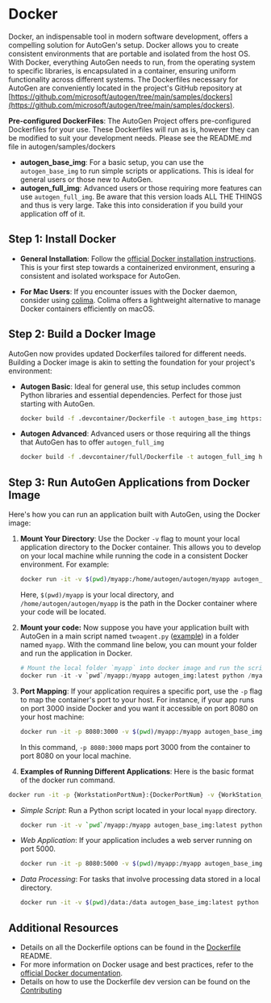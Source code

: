 # Docker

Docker, an indispensable tool in modern software development, offers a compelling solution for AutoGen's setup. Docker allows you to create consistent environments that are portable and isolated from the host OS. With Docker, everything AutoGen needs to run, from the operating system to specific libraries, is encapsulated in a container, ensuring uniform functionality across different systems. The Dockerfiles necessary for AutoGen are conveniently located in the project's GitHub repository at [https://github.com/microsoft/autogen/tree/main/samples/dockers](https://github.com/microsoft/autogen/tree/main/samples/dockers).

**Pre-configured DockerFiles**: The AutoGen Project offers pre-configured Dockerfiles for your use. These Dockerfiles will run as is, however they can be modified to suit your development needs. Please see the README.md file in autogen/samples/dockers

- **autogen_base_img**: For a basic setup, you can use the `autogen_base_img` to run simple scripts or applications. This is ideal for general users or those new to AutoGen.
- **autogen_full_img**: Advanced users or those requiring more features can use `autogen_full_img`. Be aware that this version loads ALL THE THINGS and thus is very large. Take this into consideration if you build your application off of it.

## Step 1: Install Docker

- **General Installation**: Follow the [official Docker installation instructions](https://docs.docker.com/get-docker/). This is your first step towards a containerized environment, ensuring a consistent and isolated workspace for AutoGen.

- **For Mac Users**: If you encounter issues with the Docker daemon, consider using [colima](https://smallsharpsoftwaretools.com/tutorials/use-colima-to-run-docker-containers-on-macos/). Colima offers a lightweight alternative to manage Docker containers efficiently on macOS.

## Step 2: Build a Docker Image

AutoGen now provides updated Dockerfiles tailored for different needs. Building a Docker image is akin to setting the foundation for your project's environment:

- **Autogen Basic**: Ideal for general use, this setup includes common Python libraries and essential dependencies. Perfect for those just starting with AutoGen.

  ```bash
  docker build -f .devcontainer/Dockerfile -t autogen_base_img https://github.com/microsoft/autogen.git
  ```

- **Autogen Advanced**: Advanced users or those requiring all the things that AutoGen has to offer `autogen_full_img`

  ```bash
  docker build -f .devcontainer/full/Dockerfile -t autogen_full_img https://github.com/microsoft/autogen.git
  ```

## Step 3: Run AutoGen Applications from Docker Image

Here's how you can run an application built with AutoGen, using the Docker image:

1. **Mount Your Directory**: Use the Docker `-v` flag to mount your local application directory to the Docker container. This allows you to develop on your local machine while running the code in a consistent Docker environment. For example:

   ```bash
   docker run -it -v $(pwd)/myapp:/home/autogen/autogen/myapp autogen_base_img:latest python /home/autogen/autogen/myapp/main.py
   ```

   Here, `$(pwd)/myapp` is your local directory, and `/home/autogen/autogen/myapp` is the path in the Docker container where your code will be located.

2. **Mount your code:** Now suppose you have your application built with AutoGen in a main script named `twoagent.py` ([example](https://github.com/microsoft/autogen/blob/main/test/twoagent.py)) in a folder named `myapp`. With the command line below, you can mount your folder and run the application in Docker.

   ```python
   # Mount the local folder `myapp` into docker image and run the script named "twoagent.py" in the docker.
   docker run -it -v `pwd`/myapp:/myapp autogen_img:latest python /myapp/main_twoagent.py
   ```

3. **Port Mapping**: If your application requires a specific port, use the `-p` flag to map the container's port to your host. For instance, if your app runs on port 3000 inside Docker and you want it accessible on port 8080 on your host machine:

   ```bash
   docker run -it -p 8080:3000 -v $(pwd)/myapp:/myapp autogen_base_img:latest python /myapp
   ```

   In this command, `-p 8080:3000` maps port 3000 from the container to port 8080 on your local machine.

4. **Examples of Running Different Applications**: Here is the basic format of the docker run command.

```bash
docker run -it -p {WorkstationPortNum}:{DockerPortNum} -v {WorkStation_Dir}:{Docker_DIR} {name_of_the_image} {bash/python} {Docker_path_to_script_to_execute}
```

- _Simple Script_: Run a Python script located in your local `myapp` directory.

  ```bash
  docker run -it -v `pwd`/myapp:/myapp autogen_base_img:latest python /myapp/my_script.py
  ```

- _Web Application_: If your application includes a web server running on port 5000.

  ```bash
  docker run -it -p 8080:5000 -v $(pwd)/myapp:/myapp autogen_base_img:latest
  ```

- _Data Processing_: For tasks that involve processing data stored in a local directory.

  ```bash
  docker run -it -v $(pwd)/data:/data autogen_base_img:latest python /myapp/process_data.py
  ```

## Additional Resources

- Details on all the Dockerfile options can be found in the [Dockerfile](https://github.com/microsoft/autogen/.devcontainer/README.md) README.
- For more information on Docker usage and best practices, refer to the [official Docker documentation](https://docs.docker.com).
- Details on how to use the Dockerfile dev version can be found on the [Contributing](Contribute.md#docker)
